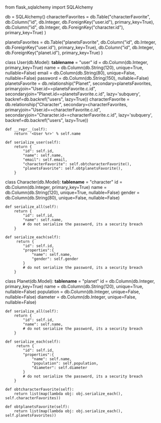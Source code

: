 from flask_sqlalchemy import SQLAlchemy

db = SQLAlchemy()
characterFavorites = db.Table("characterFavorite",
     db.Column("id", db.Integer, db.ForeignKey("user.id"), primary_key=True),
     db.Column("id", db.Integer, db.ForeignKey("character.id"), primary_key=True)
)

planetsFavorites = db.Table("planetsFavorite",
     db.Column("id", db.Integer, db.ForeignKey("user.id"), primary_key=True),
     db.Column("id", db.Integer, db.ForeignKey("planet.id"), primary_key=True)
)

class User(db.Model):
    __tablename__ = "user"
    id = db.Column(db.Integer, primary_key=True)
    name = db.Column(db.String(120), unique=True, nullable=False)
    email = db.Column(db.String(80), unique=False, nullable=False)
    password = db.Column(db.String(150), nullable=False)
    planetsFavorite = db.relationship("Planet", secondary=planetsFavorites,
                                      primaryjoin="User.id==planetsFavorite.c.id",
                                      secondaryjoin="Planet.id==planetsFavorite.c.id",
                                      lazy='subquery',
                                      backref=db.backref("users",  lazy=True))
    characterFavorite = db.relationship("Character", secondary=characterFavorites,
                                      primaryjoin="User.id==characterFavorite.c.id",
                                      secondaryjoin="Character.id==characterFavorite.c.id",
                                      lazy='subquery',
                                      backref=db.backref("users",  lazy=True))

    def __repr__(self):
        return '<User %r>' % self.name

    def serialize_user(self):
        return {
            "id": self.id,
            "name": self.name,
            "email": self.email,
            "characterFavorite": self.obtcharacterFavorite(),
            "planetsFavorite": self.obtplanetsFavorite(),         
        }


class Character(db.Model):
    __tablename__ = "character"
    id = db.Column(db.Integer, primary_key=True)
    name = db.Column(db.String(120), unique=True, nullable=False)
    gender = db.Column(db.String(80), unique=False, nullable=False)

    def serialize_all(self):
        return {
            "id": self.id,
            "name": self.name,
            # do not serialize the password, its a security breach
        }

    def serialize_each(self):
         return {
            "id": self.id,
            "properties":{
                "name": self.name,
                "gender": self.gender
            }
            # do not serialize the password, its a security breach
        }

class Planet(db.Model):
    __tablename__ = "planet"
    id = db.Column(db.Integer, primary_key=True)
    name = db.Column(db.String(120), unique=True, nullable=False)
    population = db.Column(db.Integer, unique=False, nullable=False)
    diameter = db.Column(db.Integer, unique=False, nullable=False)

    def serialize_all(self):
        return {
            "id": self.id,
            "name": self.name,
            # do not serialize the password, its a security breach
        }

    def serialize_each(self):
         return {
            "id": self.id,
            "properties":{
                "name": self.name,
                "population": self.population,
                "diameter": self.diameter
            }
            # do not serialize the password, its a security breach
        }

    def obtcharacterFavorite(self):
        return list(map(lambda obj: obj.serialize_each(), self.characterFavorites))

    def obtplanetsFavorite(self):
        return list(map(lambda obj: obj.serialize_each(), self.planetsFavorites))



